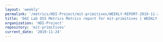 ```yaml
---
layout: 'weekly'
permalink: '/metrics/HDI-Project/mit-primitives/WEEKLY-REPORT-2019-11-24'
title: 'DAI Lab OSS Metrics Metrics report for mit-primitives | WEEKLY-REPORT-2019-11-24'
organization: 'HDI-Project'
repository: 'mit-primitives'
current_date: '2019-11-24'
---
```

